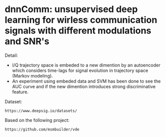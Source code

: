 # dnnComm: unsupervised deep learning for wirless communication signals with different modulations and SNR's

Detail:

- I/Q trajectory space is embeded to a new dimention by an autoencoder which considers time-lags for signal evolution in trajectory space (Markov modeling).
- An experiment using embeded data and SVM has been done to see the AUC curve and if the new dimention introduces strong discriminative feature.
    
Dataset:
  
    https://www.deepsig.io/datasets/

Based on the following project:

    https://github.com/msmbuilder/vde
